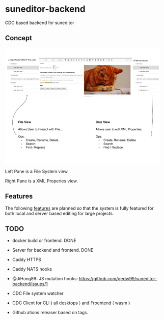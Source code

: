 # suneditor-backend

CDC based backend for suneditor

## Concept

![alt text](https://raw.githubusercontent.com/gedw99/suneditor-backend/main/concept-01.jpg)


Left Pane is a File System view

Right Pane is a XML Properies view.

## Features

The following [features](features.md) are planned so that the system is fully featured for both local and server based editing for large projects.



## TODO

- docker build or frontend. DONE

- Server for backend and frontend. DONE

- Caddy HTTPS

- Caddy NATS hooks

- @JiHong88: JS mutation hooks: https://github.com/gedw99/suneditor-backend/issues/1

- CDC File system watcher
- CDC Client for CLI ( all desktops ) and Froentend ( wasm )
- Github ations releaser based on tags.

